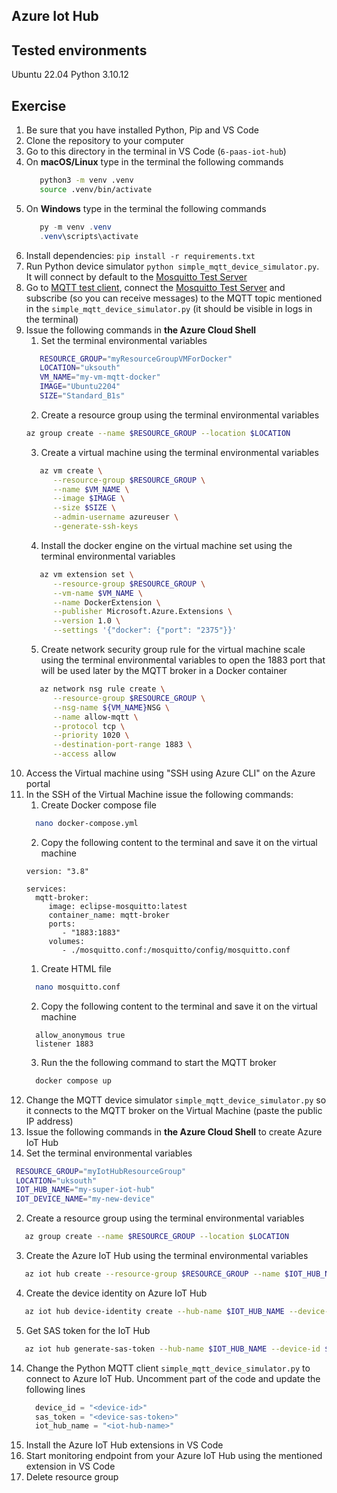## Azure Iot Hub

## Tested environments
Ubuntu 22.04
Python 3.10.12

## Exercise
1. Be sure that you have installed Python, Pip and VS Code
2. Clone the repository to your computer
3. Go to this directory in the terminal in VS Code (`6-paas-iot-hub`)
4. On **macOS/Linux** type in the terminal the following commands
   ```bash
      python3 -m venv .venv
      source .venv/bin/activate
   ```
5. On **Windows** type in the terminal the following commands
   ```powershell
      py -m venv .venv
      .venv\scripts\activate
   ```
6. Install dependencies: `pip install -r requirements.txt`
7. Run Python device simulator `python simple_mqtt_device_simulator.py`. It will connect by default to the [Mosquitto Test Server](https://test.mosquitto.org/)
8. Go to [MQTT test client](https://testclient-cloud.mqtt.cool/), connect the [Mosquitto Test Server](https://test.mosquitto.org/) and subscribe (so you can receive messages) to the MQTT topic mentioned in the `simple_mqtt_device_simulator.py` (it should be visible in logs in the terminal)
9. Issue the following commands in **the Azure Cloud Shell**
   1. Set the terminal environmental variables 
   ```bash
      RESOURCE_GROUP="myResourceGroupVMForDocker"
      LOCATION="uksouth"
      VM_NAME="my-vm-mqtt-docker"
      IMAGE="Ubuntu2204"
      SIZE="Standard_B1s"
   ```
   2. Create a resource group using the terminal environmental variables
   ```bash
   az group create --name $RESOURCE_GROUP --location $LOCATION
   ```
   3. Create a virtual machine using the terminal environmental variables
   ```bash
      az vm create \
         --resource-group $RESOURCE_GROUP \
         --name $VM_NAME \
         --image $IMAGE \
         --size $SIZE \
         --admin-username azureuser \
         --generate-ssh-keys
   ```
   4. Install the docker engine on the virtual machine set using the terminal environmental variables
   ```bash
      az vm extension set \
         --resource-group $RESOURCE_GROUP \
         --vm-name $VM_NAME \
         --name DockerExtension \
         --publisher Microsoft.Azure.Extensions \
         --version 1.0 \
         --settings '{"docker": {"port": "2375"}}'
   ```
   5. Create network security group rule for the virtual machine scale using the terminal environmental variables to open the 1883 port that will be used later by the MQTT broker in a Docker container 
   ```bash
      az network nsg rule create \
         --resource-group $RESOURCE_GROUP \
         --nsg-name ${VM_NAME}NSG \
         --name allow-mqtt \
         --protocol tcp \
         --priority 1020 \
         --destination-port-range 1883 \
         --access allow
   ```
10. Access the Virtual machine using "SSH using Azure CLI" on the Azure portal
11. In the SSH of the Virtual Machine issue the following commands:
    1.  Create Docker compose file 
    ```bash
      nano docker-compose.yml
    ```
    2. Copy the following content to the terminal and save it on the virtual machine
    ```
    version: "3.8"

    services:
      mqtt-broker:
         image: eclipse-mosquitto:latest
         container_name: mqtt-broker
         ports:
            - "1883:1883"
         volumes:
            - ./mosquitto.conf:/mosquitto/config/mosquitto.conf
    ```
    1. Create HTML file
    ```bash
      nano mosquitto.conf
    ```
    2. Copy the following content to the terminal and save it on the virtual machine
    ```
      allow_anonymous true
      listener 1883
    ```
    3. Run the the following command to start the MQTT broker
    ```bash
      docker compose up
    ```
12. Change the MQTT device simulator `simple_mqtt_device_simulator.py` so it connects to the MQTT broker on the Virtual Machine (paste the public IP address)
13. Issue the following commands in **the Azure Cloud Shell** to create Azure IoT Hub
   1. Set the terminal environmental variables 
   ```bash
    RESOURCE_GROUP="myIotHubResourceGroup"
    LOCATION="uksouth"
    IOT_HUB_NAME="my-super-iot-hub"
    IOT_DEVICE_NAME="my-new-device"
   ```
   2. Create a resource group using the terminal environmental variables
   ```bash
      az group create --name $RESOURCE_GROUP --location $LOCATION
   ```
   3. Create the Azure IoT Hub using the terminal environmental variables
   ```bash
      az iot hub create --resource-group $RESOURCE_GROUP --name $IOT_HUB_NAME --location $LOCATION --sku F1 --partition-count 2
   ```
   4. Create the device identity on Azure IoT Hub
   ```bash
      az iot hub device-identity create --hub-name $IOT_HUB_NAME --device-id $IOT_DEVICE_NAME
   ```
   5. Get SAS token for the IoT Hub
   ```bash
      az iot hub generate-sas-token --hub-name $IOT_HUB_NAME --device-id $IOT_DEVICE_NAME --output table
   ```
14. Change the Python MQTT client `simple_mqtt_device_simulator.py` to connect to Azure IoT Hub. Uncomment part of the code and update the following lines
    ```Python
      device_id = "<device-id>"
      sas_token = "<device-sas-token>"
      iot_hub_name = "<iot-hub-name>"
    ```
15. Install the Azure IoT Hub extensions in VS Code
16. Start monitoring endpoint from your Azure IoT Hub using the mentioned extension in VS Code
17. Delete resource group